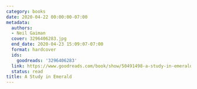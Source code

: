 ```yaml
---
category: books
date: 2020-04-22 00:00:00-07:00
metadata:
  authors:
  - Neil Gaiman
  cover: 3296406283.jpg
  end_date: 2020-04-23 15:09:07-07:00
  format: hardcover
  ids:
    goodreads: '3296406283'
  link: https://www.goodreads.com/book/show/50491498-a-study-in-emerald
  status: read
title: A Study in Emerald
---
```

